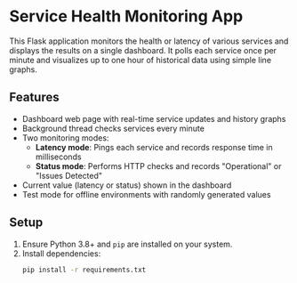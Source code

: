 # Service Health Monitoring App

This Flask application monitors the health or latency of various services and displays the results on a single dashboard. It polls each service once per minute and visualizes up to one hour of historical data using simple line graphs.

## Features

- Dashboard web page with real-time service updates and history graphs
- Background thread checks services every minute
- Two monitoring modes:
  - **Latency mode**: Pings each service and records response time in milliseconds
  - **Status mode**: Performs HTTP checks and records "Operational" or "Issues Detected"
- Current value (latency or status) shown in the dashboard
- Test mode for offline environments with randomly generated values

## Setup

1. Ensure Python 3.8+ and `pip` are installed on your system.
2. Install dependencies:
   ```bash
   pip install -r requirements.txt
